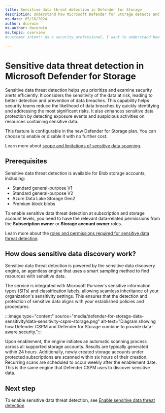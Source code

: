 ```yaml
---
title: Sensitive data threat detection in Defender for Storage
description: Understand how Microsoft Defender for Storage detects and protects sensitive data from exposure, enhancing your organization's data security.
ms.date: 05/16/2024
author: dcurwin
ms.author: dacurwin
ms.topic: overview
#customer intent: As a security professional, I want to understand how Microsoft Defender for Storage detects and protects sensitive data from exposure so that I can enhance my organization's data security.

---
```


# Sensitive data threat detection in Microsoft Defender for Storage

Sensitive data threat detection helps you prioritize and examine security alerts efficiently. It considers the sensitivity of the data at risk, leading to better detection and prevention of data breaches. This capability helps security teams reduce the likelihood of data breaches by quickly identifying and addressing the most significant risks. It also enhances sensitive data protection by detecting exposure events and suspicious activities on resources containing sensitive data.

This feature is configurable in the new Defender for Storage plan. You can choose to enable or disable it with no further cost.

Learn more about [scope and limitations of sensitive data scanning](concept-data-security-posture-prepare.md).

## Prerequisites

Sensitive data threat detection is available for Blob storage accounts, including:

- Standard general-purpose V1
- Standard general-purpose V2
- Azure Data Lake Storage Gen2
- Premium block blobs

To enable sensitive data threat detection at subscription and storage account levels, you need to have the relevant data-related permissions from the **Subscription owner** or **Storage account owner** roles.

Learn more about the [roles and permissions required for sensitive data threat detection](support-matrix-defender-for-storage.md).

## How does sensitive data discovery work?

Sensitive data threat detection is powered by the sensitive data discovery engine, an agentless engine that uses a smart sampling method to find resources with sensitive data.

The service is integrated with Microsoft Purview's sensitive information types (SITs) and classification labels, allowing seamless inheritance of your organization's sensitivity settings. This ensures that the detection and protection of sensitive data aligns with your established policies and procedures.

:::image type="content" source="media/defender-for-storage-data-sensitivity/data-sensitivity-cspm-storage.png" alt-text="Diagram showing how Defender CSPM and Defender for Storage combine to provide data-aware security.":::

Upon enablement, the engine initiates an automatic scanning process across all supported storage accounts. Results are typically generated within 24 hours. Additionally, newly created storage accounts under protected subscriptions are scanned within six hours of their creation. Recurring scans are scheduled to occur weekly after the enablement date. This is the same engine that Defender CSPM uses to discover sensitive data.

## Next step

To enable sensitive data threat detection, see [Enable sensitive data threat detection](enable-defender-for-storage-data-sensitivity.md).